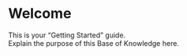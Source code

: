 # Welcome

This is your “Getting Started” guide.  
Explain the purpose of this Base of Knowledge here.
